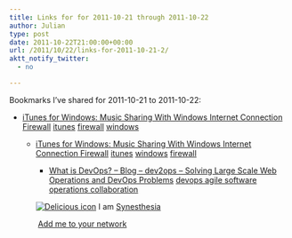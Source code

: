 ```yaml
---
title: Links for for 2011-10-21 through 2011-10-22
author: Julian
type: post
date: 2011-10-22T21:00:00+00:00
url: /2011/10/22/links-for-2011-10-21-2/
aktt_notify_twitter:
  - no

---
```

Bookmarks I&#8217;ve shared for 2011-10-21 to 2011-10-22:

  * [iTunes for Windows: Music Sharing With Windows Internet Connection Firewall][1] 
    [itunes][2] [firewall][3] [windows][4] </li> 
    
      * [iTunes for Windows: Music Sharing With Windows Internet Connection Firewall][1] 
        [itunes][2] [windows][4] [firewall][3] </li> 
        
          * [What is DevOps? &#8211; Blog &#8211; dev2ops &#8211; Solving Large Scale Web Operations and DevOps Problems][5] 
            [devops agile software operations collaboration][6] </li> </ul> 
            
            <p class="deliciouslink">
              <a href="https://del.icio.us/synesthesia" title="See all my bookmarks on del.icio.us"><img src="https://www.synesthesia.co.uk/images/deliciousicon.jpg" alt="Delicious icon" /></a>&nbsp;I am <a href="https://del.icio.us/synesthesia" title="See all my bookmarks on del.icio.us">Synesthesia</a>
            </p>
            
            <p class="deliciouslink">
              <a href="https://del.icio.us/network?add=synesthesia" title="Add me to your del.icio.us network"><img src="https://www.synesthesia.co.uk/images/add.gif" alt="" /></a>&nbsp;<a href="https://del.icio.us/network?add=synesthesia" title="Add me to your del.icio.us network">Add me to your network</a>
            </p>

 [1]: https://support.apple.com/kb/HT1601
 [2]: https://www.delicious.com/synesthesia/itunes
 [3]: https://www.delicious.com/synesthesia/firewall
 [4]: https://www.delicious.com/synesthesia/windows
 [5]: https://dev2ops.org/blog/2010/2/22/what-is-devops.html
 [6]: https://www.delicious.com/synesthesia/devops+agile+software+operations+collaboration